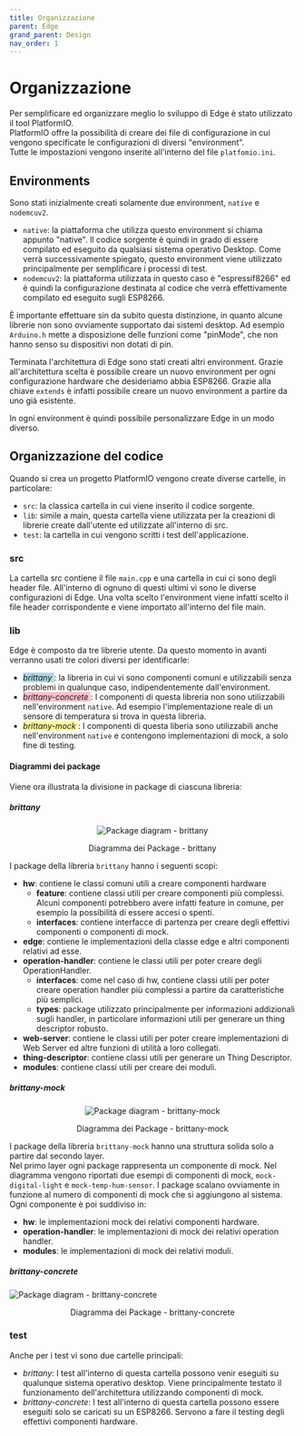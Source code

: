 ```yaml
---
title: Organizzazione
parent: Edge
grand_parent: Design
nav_order: 1
---
```


# Organizzazione

Per semplificare ed organizzare meglio lo sviluppo di Edge è stato utilizzato il tool PlatformIO.  
PlatformIO offre la possibilità di creare dei file di configurazione in cui vengono specificate le configurazioni di diversi "environment".  
Tutte le impostazioni vengono inserite all'interno del file ``platfomio.ini``.

## Environments

Sono stati inizialmente creati solamente due environment, ``native`` e ``nodemcuv2``.

- ``native``: la piattaforma che utilizza questo environment si chiama appunto "native". Il codice sorgente è quindi in grado di essere compilato ed eseguito da qualsiasi sistema operativo Desktop. Come verrà successivamente spiegato, questo environment viene utilizzato principalmente per semplificare i processi di test.
- ``nodemcuv2``: la piattaforma utilizzata in questo caso è "espressif8266" ed è quindi la configurazione destinata al codice che verrà effettivamente compilato ed eseguito sugli ESP8266.

È importante effettuare sin da subito questa distinzione, in quanto alcune librerie non sono ovviamente supportato dai sistemi desktop. Ad esempio ``Arduino.h`` mette a disposizione delle funzioni come "pinMode", che non hanno senso su dispositivi non dotati di pin.

Terminata l'architettura di Edge sono stati creati altri environment. Grazie all'architettura scelta è possibile creare un nuovo environment per ogni configurazione hardware che desideriamo abbia ESP8266.
Grazie alla chiave ``extends`` è infatti possibile creare un nuovo environment a partire da uno già esistente.

In ogni environment è quindi possibile personalizzare Edge in un modo diverso.

## Organizzazione del codice

Quando si crea un progetto PlatformIO vengono create diverse cartelle, in particolare:

- ``src``: la classica cartella in cui viene inserito il codice sorgente.
- ``lib``: simile a main, questa cartella viene utilizzata per la creazioni di librerie create dall'utente ed utilizzate all'interno di src.
- ``test``: la cartella in cui vengono scritti i test dell'applicazione.

### src
La cartella src contiene il file ``main.cpp`` e una cartella in cui ci sono degli header file. All'interno di ognuno di questi ultimi vi sono le diverse configurazioni di Edge. Una volta scelto l'environment viene infatti scelto il file header corrispondente e viene importato all'interno del file main.

### lib
Edge è composto da tre librerie utente. Da questo momento in avanti verranno usati tre colori diversi per identificarle:  
- <span style="background-color: #add8e6"> _brittany_ </span>: la libreria in cui vi sono componenti comuni e utilizzabili senza problemi in qualunque caso, indipendentemente dall'environment.
- <span style="background-color: pink"> _brittany-concrete_ </span>: I componenti di questa libreria non sono utilizzabili nell'environment ``native``. Ad esempio l'implementazione reale di un sensore di temperatura si trova in questa libreria.
- <span style="background-color: #FFFF99"> _brittany-mock_ </span>: I componenti di questa liberia sono utilizzabili anche nell'environment ``native`` e contengono implementazioni di mock, a solo fine di testing.

#### Diagrammi dei package

Viene ora illustrata la divisione in package di ciascuna libreria:

##### brittany

<div align="center">
<img src="https://images2.imgbox.com/b3/3c/sG7VAt8C_o.png" alt="Package diagram - brittany">
<p align="center">Diagramma dei Package - brittany</p>
</div>

I package della libreria ``brittany`` hanno i seguenti scopi:

- __hw__: contiene le classi comuni utili a creare componenti hardware
    - __feature__: contiene classi utili per creare componenti più complessi. Alcuni componenti potrebbero avere infatti feature in comune, per esempio la possibilità di essere accesi o spenti. 
    - __interfaces__: contiene interfacce di partenza per creare degli effettivi componenti o componenti di mock.
- __edge__: contiene le implementazioni della classe edge e altri componenti relativi ad esse.
- __operation-handler__: contiene le classi utili per poter creare degli OperationHandler.
  - __interfaces__: come nel caso di hw, contiene classi utili per poter creare operation handler più complessi a partire da caratteristiche più semplici.
  - __types__: package utilizzato principalmente per informazioni addizionali sugli handler, in particolare informazioni utili per generare un thing descriptor robusto.
- __web-server__: contiene le classi utili per poter creare implementazioni di Web Server ed altre funzioni di utilità a loro collegati.
- __thing-descriptor__: contiene classi utili per generare un Thing Descriptor.
- __modules__: contiene classi utili per creare dei moduli.

##### brittany-mock

<div align="center">
<img src="https://images2.imgbox.com/61/3f/Ypyj15zU_o.png" alt="Package diagram - brittany-mock">
<p align="center">Diagramma dei Package - brittany-mock</p>
</div>

I package della libreria ``brittany-mock`` hanno una struttura solida solo a partire dal secondo layer.  
Nel primo layer ogni package rappresenta un componente di mock. Nel diagramma vengono riportati due esempi di componenti di mock, ``mock-digital-light`` e ``mock-temp-hum-sensor``.
I package scalano ovviamente in funzione al numero di componenti di mock che si aggiungono al sistema.
Ogni componente è poi suddiviso in:
- __hw__: le implementazioni mock dei relativi componenti hardware.
- __operation-handler__: le implementazioni di mock dei relativi operation handler.
- __modules__: le implementazioni di mock dei relativi moduli.
##### brittany-concrete
<img src="https://images2.imgbox.com/7f/93/md5iN7DL_o.png" alt="Package diagram - brittany-concrete">
<p align="center">Diagramma dei Package - brittany-concrete</p>
</div>

### test
Anche per i test vi sono due cartelle principali:

- _brittany_: I test all'interno di questa cartella possono venir eseguiti su qualunque sistema operativo desktop. Viene principalmente testato il funzionamento dell'architettura utilizzando componenti di mock.
- _brittany-concrete_: I test all'interno di questa cartella possono essere eseguiti solo se caricati su un ESP8266. Servono a fare il testing degli effettivi componenti hardware.
